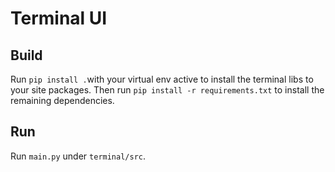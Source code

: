 # Terminal UI
## Build
Run `pip install .`with your virtual env active to install the terminal libs to your site packages. Then run `pip install -r requirements.txt` to install the remaining dependencies.

## Run
Run `main.py` under `terminal/src`. 